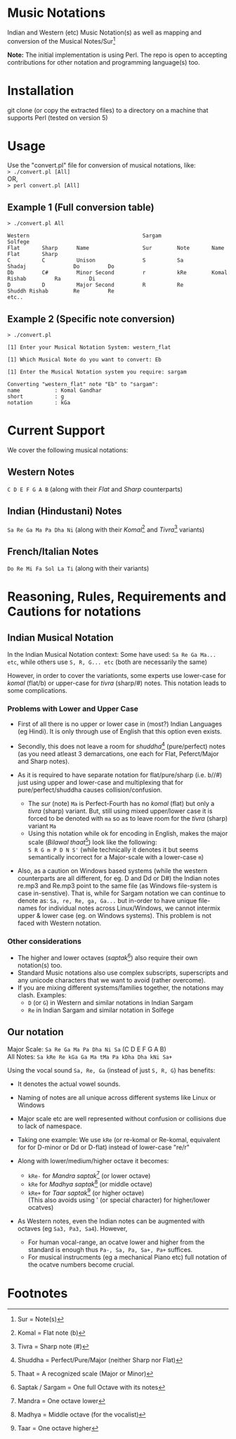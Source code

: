 # Music Notations
Indian and Western (etc) Music Notation(s) as well as mapping and conversion of the Musical Notes/Sur[^1]

**Note:** The initial implementation is using Perl. The repo is open to accepting contributions for other notation and programming language(s) too.

# Installation
git clone (or copy the extracted files) to a directory on a machine that supports Perl (tested on version 5)

# Usage
Use the "convert.pl" file for conversion of musical notations, like:   
`> ./convert.pl [All]`   
OR,   
`> perl convert.pl [All]`   

## Example 1 (Full conversion table)
`> ./convert.pl All`
```
Western                                    Sargam                                     Solfege              
Flat       Sharp      Name                 Sur        Note       Name                 Flat       Sharp     
C          C          Unison               S          Sa         Shadaj               Do         Do        
Db         C#         Minor Second         r          kRe        Komal Rishab         Ra         Di        
D          D          Major Second         R          Re         Shuddh Rishab        Re         Re         
etc..
```

## Example 2 (Specific note conversion)
`> ./convert.pl`
```
[1] Enter your Musical Notation System: western_flat

[1] Which Musical Note do you want to convert: Eb    

[1] Enter the Musical Notation system you require: sargam

Converting "western_flat" note "Eb" to "sargam":
name           : Komal Gandhar
short          : g
notation       : kGa

```

# Current Support
We cover the following musical notations:

## Western Notes 
`C D E F G A B`      (along with their _Flat_ and _Sharp_ counterparts)

## Indian (Hindustani) Notes
`Sa Re Ga Ma Pa Dha Ni`      (along with their _Komal_[^2] and _Tivra_[^3] variants)

## French/Italian Notes
`Do Re Mi Fa Sol La Ti`      (along with their variants)

# Reasoning, Rules, Requirements and Cautions for notations
## Indian Musical Notation
In the Indian Musical Notation context:
Some have used: `Sa Re Ga Ma... etc`, while others use `S, R, G... etc`   (both are necessarily the same)

However, in order to cover the variationts, some experts use lower-case for _komal_ (flat/b) or upper-case for _tivra_ (sharp/#) notes. This notation leads to some complications.

### Problems with Lower and Upper Case
- First of all there is no upper or lower case in (most?) Indian Languages (eg Hindi). It is only through use of English that this option even exists.
- Secondly, this does not leave a room for _shuddha_[^4] (pure/perfect) notes (as you need atleast 3 demarcations, one each for Flat, Peferct/Major and Sharp notes). 
- As it is required to have separate notation for flat/pure/sharp (i.e. b/<none>/#) just using upper and lower-case and multiplexing that for pure/perfect/shuddha causes collision/confusion.
  - The _sur_ (note) `Ma` is Perfect-Fourth has no _komal_ (flat) but only a _tivra_ (sharp) variant. But, still using mixed upper/lower case it is forced to be denoted with `ma` so as to leave room for the _tivra_ (sharp) variant `Ma`
  - Using this notation while ok for encoding in English, makes the major scale (_Bilawal thaat_[^6]) look like the following:   
    `S R G m P D N S'`   (while technically it denotes it but seems semantically incorrect for a Major-scale with a lower-case `m`)

- Also, as a caution on Windows based systems (while the western counterparts are all different, for eg. D and Dd or D#) the Indian notes re.mp3 and Re.mp3 point to the  same file (as Windows file-system is case in-senstive). That is, while for Sargam notation we can continue to denote as: `Sa, re, Re, ga, Ga...` but in-order to have unique file-names for individual notes across Linux/Windows, we cannot intermix upper & lower case (eg. on Windows systems). This problem is not faced with Western notation.

### Other considerations
- The higher and lower octaves (_saptak_[^5]) also require their own notation(s) too.
- Standard Music notations also use complex subscripts, superscripts and any unicode characters that we want to avoid (rather overcome).
- If you are mixing different systems/families together, the notations may clash. Examples:
  - `D` (or `G`) in Western and similar notations in Indian Sargam
  - `Re` in Indian Sargam and similar notation in Solfege


## Our notation
Major Scale: `Sa Re Ga Ma Pa Dha Ni Sa` (C D E F G A B)   
All Notes:   `Sa kRe Re kGa Ga Ma tMa Pa kDha Dha kNi Sa+`  

Using the vocal sound `Sa, Re, Ga` (instead of just `S, R, G`) has benefits:
- It denotes the actual vowel sounds.
- Naming of notes are all unique across different systems like Linux or Windows
- Major scale etc are well represented without confusion or collisions due to lack of namespace.
- Taking one example: We use  `kRe` (or re-komal or Re-komal, equivalent for for D-minor or Dd or D-flat) instead of lower-case "re/r"
- Along with lower/medium/higher octave it becomes:   
  - `kRe-`  for _Mandra saptak_[^7] (or lower octave)
  - `kRe`  for _Madhya saptak_[^8] (or middle octave)
  - `kRe+` for _Taar saptak_[^9] (or higher octave)   
  (This also avoids using ' (or special character) for higher/lower ocatves)

- As Western notes, even the Indian notes can be augmented with octaves (eg `Sa3, Pa3, Sa4`). However,
  - For human vocal-range, an ocatve lower and higher from the standard is enough thus `Pa-, Sa, Pa, Sa+, Pa+` suffices.
  - For musical instrucments (eg a mechanical Piano etc) full notation of the ocatve numbers become crucial.

# Footnotes
[^1]: Sur = Note(s)
[^2]: Komal = Flat note (b)
[^3]: Tivra = Sharp note (#)
[^4]: Shuddha = Perfect/Pure/Major (neither Sharp nor Flat)
[^5]: Saptak / Sargam = One full Octave with its notes
[^6]: Thaat = A recognized scale (Major or Minor)
[^7]: Mandra = One octave lower
[^8]: Madhya = Middle octave (for the vocalist)
[^9]: Taar = One octave higher

